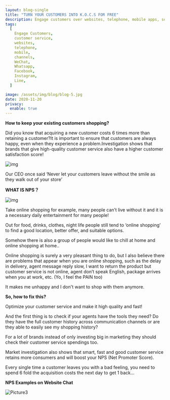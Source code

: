 ```yaml
---
layout: blog-single
title: "TURN YOUR CUSTOMERS INTO K.O.C.S FOR FREE"
description: Engage customers over websites, telephone, mobile apps, social media channels like WeChat, Whatsapp, Facebook, Instagram and many other popular messaging apps.
tags:
  [
    Engage Customers,
    customer service,
    websites,
    telephone,
    mobile,
    channels,
    WeChat,
    Whatsapp,
    Facebook,
    Instagram,
    Line,
  ]

image: /assets/img/blog/blog-5.jpg
date: 2020-11-20
privacy:
  enable: true
---
```


**How to keep your existing customers shopping?**

Did you know that acquiring a new customer costs 6 times more than retaining a customer?It is important to ensure that customers are always happy, even when they experience a problem.Investigation shows that brands that give high-quality customer service also have a higher customer satisfaction score!

![img](/assets/img/blog/blog-post.jpg)

Our CEO once said ‘Never let your customers leave without the smile as they walk out of your store’

**WHAT IS NPS？**

![img](/assets/img/blog/we-chat-img.jpg)

Take online shopping for example, many people can’t live without it and it is a necessary daily entertainment for many people!

Out for food, drinks, clothes, night life people still tend to ‘online shopping’ to find a good location, better offer, and suitable options.

Somehow there is also a group of people would like to chill at home and online shopping at home..

Online shopping is surely a very pleasant thing to do, but I also believe there are problems that appear when you are online shopping, such as the delay in delivery, agent message reply slow, I want to return the product but customer service is not online, agent don’t speak English, package arrives when you at work, etc. (Yo, I feel the PAIN too)

It makes me unhappy and I don't want to shop with them anymore.

**So, how to fix this?**

Optimize your customer service and make it high quality and fast!

And the first thing is to check if your agents have the tools they need? Do they have the full customer history across communication channels or are they able to easily see my shopping history?

For a lot of brands instead of only investing big in marketing they should check their customer service spendings too.

Market investigation also shows that smart, fast and good customer service retains more consumers and will boost your NPS (Net Promoter Score).

Every single time a customer leaves you with a bad feeling, you need to spend 6 fold the acquisition costs the next day to get 1 back…

**NPS Examples on Website Chat**

![Picture3](/assets/img/blog/Picture3.png)
